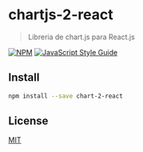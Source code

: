 # chartjs-2-react

> Libreria de chart.js para React.js

[![NPM](https://img.shields.io/npm/v/chart-2-react.svg)](https://www.npmjs.com/package/chart-2-react) [![JavaScript Style Guide](https://img.shields.io/badge/code_style-standard-brightgreen.svg)](https://standardjs.com)

## Install

```bash
npm install --save chart-2-react
```

<!--## Usage

```jsx
import React, { Component } from 'react'

import MyComponent from 'chart-2-react'

class Example extends Component {
  render () {
    return (
      <MyComponent />
    )
  }
}
```-->

## License
[MIT](https://choosealicense.com/licenses/mit/)
